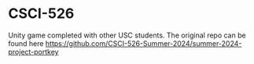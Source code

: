 # CSCI-526

Unity game completed with other USC students. The original repo can be found here https://github.com/CSCI-526-Summer-2024/summer-2024-project-portkey
